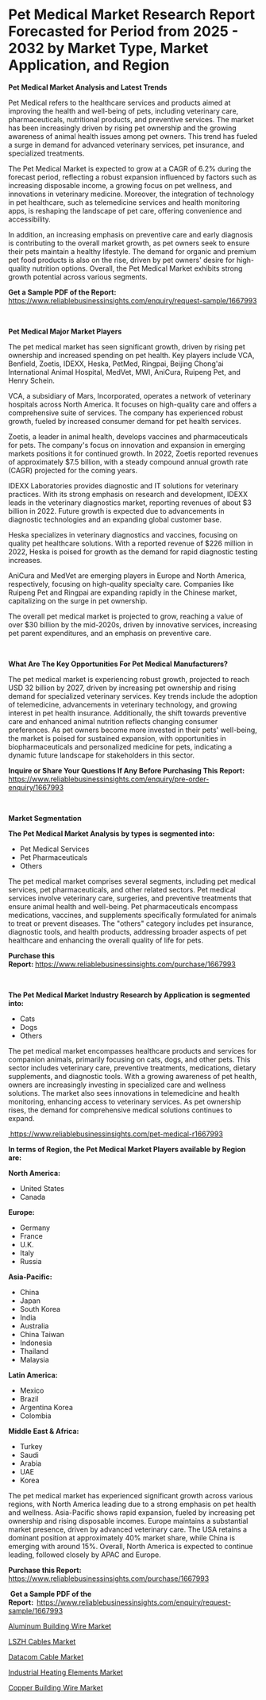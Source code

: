 <p><h1>Pet Medical Market Research Report Forecasted for Period from 2025 -  2032 by Market Type, Market Application, and Region</h1></p><p><strong>Pet Medical Market Analysis and Latest Trends</strong></p>
<p><p>Pet Medical refers to the healthcare services and products aimed at improving the health and well-being of pets, including veterinary care, pharmaceuticals, nutritional products, and preventive services. The market has been increasingly driven by rising pet ownership and the growing awareness of animal health issues among pet owners. This trend has fueled a surge in demand for advanced veterinary services, pet insurance, and specialized treatments.</p><p>The Pet Medical Market is expected to grow at a CAGR of 6.2% during the forecast period, reflecting a robust expansion influenced by factors such as increasing disposable income, a growing focus on pet wellness, and innovations in veterinary medicine. Moreover, the integration of technology in pet healthcare, such as telemedicine services and health monitoring apps, is reshaping the landscape of pet care, offering convenience and accessibility.</p><p>In addition, an increasing emphasis on preventive care and early diagnosis is contributing to the overall market growth, as pet owners seek to ensure their pets maintain a healthy lifestyle. The demand for organic and premium pet food products is also on the rise, driven by pet owners' desire for high-quality nutrition options. Overall, the Pet Medical Market exhibits strong growth potential across various segments.</p></p>
<p><strong>Get a Sample PDF of the Report:&nbsp;</strong> <a href="https://www.reliablebusinessinsights.com/enquiry/request-sample/1667993?utm_campaign=1106&utm_medium=2&utm_source=Github&utm_content=ia&utm_term=06032025&utm_id=pet-medical">https://www.reliablebusinessinsights.com/enquiry/request-sample/1667993</a></p>
<p>&nbsp;</p>
<p><strong>Pet Medical Major Market Players</strong></p>
<p><p>The pet medical market has seen significant growth, driven by rising pet ownership and increased spending on pet health. Key players include VCA, Benfield, Zoetis, IDEXX, Heska, PetMed, Ringpai, Beijing Chong'ai International Animal Hospital, MedVet, MWI, AniCura, Ruipeng Pet, and Henry Schein.</p><p>VCA, a subsidiary of Mars, Incorporated, operates a network of veterinary hospitals across North America. It focuses on high-quality care and offers a comprehensive suite of services. The company has experienced robust growth, fueled by increased consumer demand for pet health services.</p><p>Zoetis, a leader in animal health, develops vaccines and pharmaceuticals for pets. The company's focus on innovation and expansion in emerging markets positions it for continued growth. In 2022, Zoetis reported revenues of approximately $7.5 billion, with a steady compound annual growth rate (CAGR) projected for the coming years.</p><p>IDEXX Laboratories provides diagnostic and IT solutions for veterinary practices. With its strong emphasis on research and development, IDEXX leads in the veterinary diagnostics market, reporting revenues of about $3 billion in 2022. Future growth is expected due to advancements in diagnostic technologies and an expanding global customer base.</p><p>Heska specializes in veterinary diagnostics and vaccines, focusing on quality pet healthcare solutions. With a reported revenue of $226 million in 2022, Heska is poised for growth as the demand for rapid diagnostic testing increases.</p><p>AniCura and MedVet are emerging players in Europe and North America, respectively, focusing on high-quality specialty care. Companies like Ruipeng Pet and Ringpai are expanding rapidly in the Chinese market, capitalizing on the surge in pet ownership.</p><p>The overall pet medical market is projected to grow, reaching a value of over $30 billion by the mid-2020s, driven by innovative services, increasing pet parent expenditures, and an emphasis on preventive care.</p></p>
<p>&nbsp;</p>
<p><strong>What Are The Key Opportunities For Pet Medical Manufacturers?</strong></p>
<p><p>The pet medical market is experiencing robust growth, projected to reach USD 32 billion by 2027, driven by increasing pet ownership and rising demand for specialized veterinary services. Key trends include the adoption of telemedicine, advancements in veterinary technology, and growing interest in pet health insurance. Additionally, the shift towards preventive care and enhanced animal nutrition reflects changing consumer preferences. As pet owners become more invested in their pets' well-being, the market is poised for sustained expansion, with opportunities in biopharmaceuticals and personalized medicine for pets, indicating a dynamic future landscape for stakeholders in this sector.</p></p>
<p><strong>Inquire or Share Your Questions If Any Before Purchasing This Report:</strong> <a href="https://www.reliablebusinessinsights.com/enquiry/pre-order-enquiry/1667993?utm_campaign=1106&utm_medium=2&utm_source=Github&utm_content=ia&utm_term=06032025&utm_id=pet-medical">https://www.reliablebusinessinsights.com/enquiry/pre-order-enquiry/1667993</a></p>
<p>&nbsp;</p>
<p><strong>Market Segmentation</strong></p>
<p><strong>The Pet Medical Market Analysis by types is segmented into:</strong></p>
<p><ul><li>Pet Medical Services</li><li>Pet Pharmaceuticals</li><li>Others</li></ul></p>
<p><p>The pet medical market comprises several segments, including pet medical services, pet pharmaceuticals, and other related sectors. Pet medical services involve veterinary care, surgeries, and preventive treatments that ensure animal health and well-being. Pet pharmaceuticals encompass medications, vaccines, and supplements specifically formulated for animals to treat or prevent diseases. The "others" category includes pet insurance, diagnostic tools, and health products, addressing broader aspects of pet healthcare and enhancing the overall quality of life for pets.</p></p>
<p><strong>Purchase this Report:&nbsp;</strong><a href="https://www.reliablebusinessinsights.com/purchase/1667993?utm_campaign=1106&utm_medium=2&utm_source=Github&utm_content=ia&utm_term=06032025&utm_id=pet-medical">https://www.reliablebusinessinsights.com/purchase/1667993</a></p>
<p>&nbsp;</p>
<p><strong>The Pet Medical Market Industry Research by Application is segmented into:</strong></p>
<p><ul><li>Cats</li><li>Dogs</li><li>Others</li></ul></p>
<p><p>The pet medical market encompasses healthcare products and services for companion animals, primarily focusing on cats, dogs, and other pets. This sector includes veterinary care, preventive treatments, medications, dietary supplements, and diagnostic tools. With a growing awareness of pet health, owners are increasingly investing in specialized care and wellness solutions. The market also sees innovations in telemedicine and health monitoring, enhancing access to veterinary services. As pet ownership rises, the demand for comprehensive medical solutions continues to expand.</p></p>
<p><a href="https://www.reliablebusinessinsights.com/pet-medical-r1667993?utm_campaign=1106&utm_medium=2&utm_source=Github&utm_content=ia&utm_term=06032025&utm_id=pet-medical">&nbsp;https://www.reliablebusinessinsights.com/pet-medical-r1667993</a></p>
<p><strong>In terms of Region, the Pet Medical Market Players available by Region are:</strong></p>
<p>
    <p> <strong> North America: </strong>
        <ul>
            <li>United States</li>
            <li>Canada</li>
        </ul>
        </p> 
    <p> <strong> Europe: </strong>
        <ul>
            <li>Germany</li>
            <li>France</li>
            <li>U.K.</li>
            <li>Italy</li>
            <li>Russia</li>
        </ul>
        </p> 
    <p> <strong> Asia-Pacific: </strong>
        <ul>
            <li>China</li>
            <li>Japan</li>
            <li>South Korea</li>
            <li>India</li>
            <li>Australia</li>
            <li>China Taiwan</li>
            <li>Indonesia</li>
            <li>Thailand</li>
            <li>Malaysia</li>
        </ul>
        </p> 
    <p> <strong> Latin America: </strong>
        <ul>
            <li>Mexico</li>
            <li>Brazil</li>
            <li>Argentina Korea</li>
            <li>Colombia</li>
        </ul>
        </p> 
    <p> <strong> Middle East & Africa: </strong>
        <ul>
            <li>Turkey</li>
            <li>Saudi</li>
            <li>Arabia</li>
            <li>UAE</li>
            <li>Korea</li>
        </ul>
    </p>
    </p>
<p><p>The pet medical market has experienced significant growth across various regions, with North America leading due to a strong emphasis on pet health and wellness. Asia-Pacific shows rapid expansion, fueled by increasing pet ownership and rising disposable incomes. Europe maintains a substantial market presence, driven by advanced veterinary care. The USA retains a dominant position at approximately 40% market share, while China is emerging with around 15%. Overall, North America is expected to continue leading, followed closely by APAC and Europe.</p></p>
<p><strong>Purchase this Report: </strong><a href="https://www.reliablebusinessinsights.com/purchase/1667993?utm_campaign=1106&utm_medium=2&utm_source=Github&utm_content=ia&utm_term=06032025&utm_id=pet-medical">https://www.reliablebusinessinsights.com/purchase/1667993</a></p>
<p>&nbsp;<strong>Get a Sample PDF of the Report:&nbsp;&nbsp;</strong><a href="https://www.reliablebusinessinsights.com/enquiry/request-sample/1667993?utm_campaign=1106&utm_medium=2&utm_source=Github&utm_content=ia&utm_term=06032025&utm_id=pet-medical">https://www.reliablebusinessinsights.com/enquiry/request-sample/1667993</a></p>
<p><strong></strong></p>
<p><p><a href="https://github.com/godekkutero4/Market-Research-Report-List-1/blob/main/aluminum-building-wire-market.md?utm_campaign=1106&utm_medium=2&utm_source=Github&utm_content=ia&utm_term=06032025&utm_id=pet-medical">Aluminum Building Wire Market</a></p><p><a href="https://github.com/abdhsheila7/Market-Research-Report-List-1/blob/main/lszh-cables-market.md?utm_campaign=1106&utm_medium=2&utm_source=Github&utm_content=ia&utm_term=06032025&utm_id=pet-medical">LSZH Cables Market</a></p><p><a href="https://github.com/dringmurza6r/Market-Research-Report-List-1/blob/main/datacom-cable-market.md?utm_campaign=1106&utm_medium=2&utm_source=Github&utm_content=ia&utm_term=06032025&utm_id=pet-medical">Datacom Cable Market</a></p><p><a href="https://github.com/gasikcalbos8/Market-Research-Report-List-1/blob/main/industrial-heating-elements-market.md?utm_campaign=1106&utm_medium=2&utm_source=Github&utm_content=ia&utm_term=06032025&utm_id=pet-medical">Industrial Heating Elements Market</a></p><p><a href="https://github.com/rumaskdallys2/Market-Research-Report-List-1/blob/main/copper-building-wire-market.md?utm_campaign=1106&utm_medium=2&utm_source=Github&utm_content=ia&utm_term=06032025&utm_id=pet-medical">Copper Building Wire Market</a></p></p>